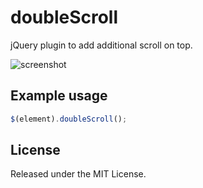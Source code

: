 # doubleScroll

jQuery plugin to add additional scroll on top. 

![screenshot](http://i.imgur.com/HARgQ3d.png)

## Example usage 

```javascript
$(element).doubleScroll();
```

## License

Released under the MIT License.